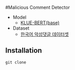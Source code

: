 #Malicious Comment Detector
- Model
    - [KLUE-BERT(base)](https://github.com/KLUE-benchmark/KLUE)
- Dataset
    - [한국어 악성댓글 데이터셋](https://github.com/ZIZUN/korean-malicious-comments-dataset)
      
## Installation
```shell
git clone 
```